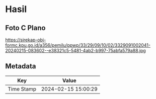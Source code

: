 # Hasil

## Foto C Plano

https://sirekap-obj-formc.kpu.go.id/a356/pemilu/ppwp/33/29/09/10/02/3329091002041-20240215-083602--e38321c5-5481-4ab2-b997-75abfa579a88.jpg


## Metadata

| Key        | Value               |
| ---------- | ------------------- |
| Time Stamp | 2024-02-15 15:00:29 |



